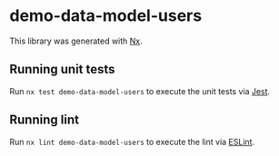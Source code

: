 # demo-data-model-users

This library was generated with [Nx](https://nx.dev).

## Running unit tests

Run `nx test demo-data-model-users` to execute the unit tests via [Jest](https://jestjs.io).

## Running lint

Run `nx lint demo-data-model-users` to execute the lint via [ESLint](https://eslint.org/).
